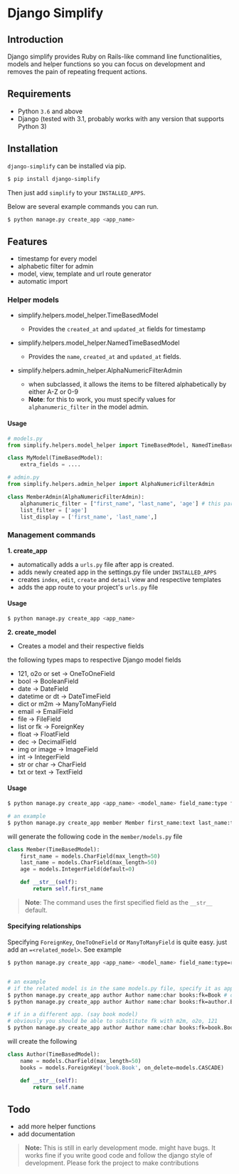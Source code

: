 # Django Simplify

## Introduction

Django simplify provides Ruby on Rails-like command line functionalities, models and helper functions so you can focus on development and removes the pain of repeating frequent actions.

## Requirements

* Python `3.6` and above
* Django (tested with 3.1, probably works with any version that supports
  Python 3)

## Installation

`django-simplify` can be installed via pip.


```sh
$ pip install django-simplify
```

Then just add `simplify` to your `INSTALLED_APPS`.


Below are several example commands you can run.

```sh
$ python manage.py create_app <app_name>
```

## Features

* timestamp for every model
* alphabetic filter for admin
* model, view, template and url route generator
* automatic import


### Helper models

- simplify.helpers.model_helper.TimeBasedModel
  - Provides the `created_at` and `updated_at` fields for timestamp

- simplify.helpers.model_helper.NamedTimeBasedModel
  - Provides the `name`, `created_at` and `updated_at` fields.

- simplify.helpers.admin_helper.AlphaNumericFilterAdmin
  - when subclassed, it allows the items to be filtered alphabetically by either A-Z or 0-9
  - **Note**: for this to work, you must specify values for `alphanumeric_filter` in the model admin.
#### Usage

```python
# models.py
from simplify.helpers.model_helper import TimeBasedModel, NamedTimeBasedModel

class MyModel(TimeBasedModel):
    extra_fields = ....
```

```python
# admin.py
from simplify.helpers.admin_helper import AlphaNumericFilterAdmin

class MemberAdmin(AlphaNumericFilterAdmin):
    alphanumeric_filter = ["first_name", "last_name", 'age'] # this part is important
    list_filter = ['age']
    list_display = ['first_name', 'last_name',]
```


### Management commands

**1. create_app**

- automatically adds a `urls.py` file after app is created.
- adds newly created app in the settings.py file under `INSTALLED_APPS`
- creates `index`, `edit`, `create` and `detail` view and respective templates
- adds the app route to your project's `urls.py` file
  
#### Usage

```sh
$ python manage.py create_app <app_name>
```

**2. create_model**

* Creates a model and their respective fields

the following types maps to respective Django model fields

  - 121, o2o or set -> OneToOneField
  - bool -> BooleanField
  - date -> DateField
  - datetime or dt -> DateTimeField
  - dict or m2m -> ManyToManyField
  - email -> EmailField
  - file -> FileField
  - list or fk -> ForeignKey
  - float -> FloatField
  - dec -> DecimalField
  - img or image -> ImageField
  - int -> IntegerField
  - str or char -> CharField
  - txt or text -> TextField
  

#### Usage

```sh
$ python manage.py create_app <app_name> <model_name> field_name:type field_name:type ... 

# an example
$ python manage.py create_app member Member first_name:text last_name:text age:int
```

will generate the following code in the `member/models.py` file

```py
class Member(TimeBasedModel):
    first_name = models.CharField(max_length=50)
    last_name = models.CharField(max_length=50)
    age = models.IntegerField(default=0)

    def __str__(self):
        return self.first_name
```

> **Note**: The command uses the first specified field as the `__str__` default.


#### Specifying relationships

Specifying `ForeignKey`, `OneToOneField` or `ManyToManyField` is quite easy. just add an `=<related_model>`. See example

```sh
$ python manage.py create_app <app_name> <model_name> field_name:type=related_model


# an example
# if the related model is in the same models.py file, specify it as app_name.Model
$ python manage.py create_app author Author name:char books:fk=Book # or   
$ python manage.py create_app author Author name:char books:fk=author.Book 

# if in a different app. (say book model)
# obviously you should be able to substitute fk with m2m, o2o, 121
$ python manage.py create_app author Author name:char books:fk=book.Book 
```

will create the following

```py
class Author(TimeBasedModel):
    name = models.CharField(max_length=50)
    books = models.ForeignKey('book.Book', on_delete=models.CASCADE)

    def __str__(self):
        return self.name
```

## Todo
- add more helper functions
- add documentation



> **Note:** This is still in early development mode. might have bugs. It works fine if you write good code and follow the django style of development. Please fork the project to make contributions

